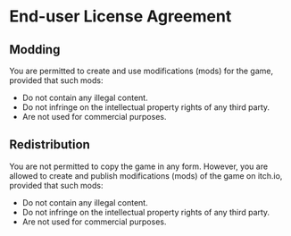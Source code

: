 # End-user License Agreement

## Modding

You are permitted to create and use modifications (mods) for the game, provided that such mods:
- Do not contain any illegal content.
- Do not infringe on the intellectual property rights of any third party.
- Are not used for commercial purposes.

## Redistribution

You are not permitted to copy the game in any form. However, you are allowed to create and publish modifications (mods) of the game on itch.io, provided that such mods:
- Do not contain any illegal content.
- Do not infringe on the intellectual property rights of any third party.
- Are not used for commercial purposes.

